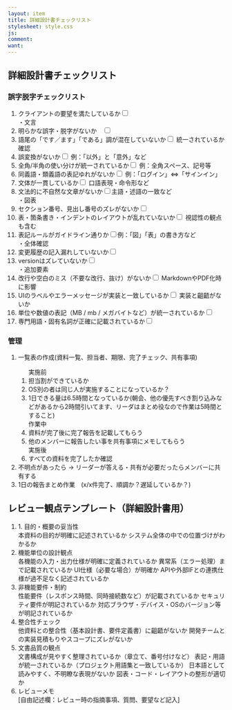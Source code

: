 ```yaml
---
layout: item
title: 詳細設計書チェックリスト
stylesheet: style.css
js: 
comment: 
want: 
---
```

<h2>詳細設計書チェックリスト</h2>

<h3>誤字脱字チェックリスト</h3>
<ol>
    <li>クライアントの要望を満たしているか<input type="checkbox" id="check" name="1"/></li>
    ・文言
    <li>明らかな誤字・脱字がないか　<input type="checkbox" id="check" name="1"/> </li>
    <li>語尾の「です／ます」「である」調が混在していないか<input type="checkbox" id="check" name="1"/> 統一されているか確認</li>
    <li>誤変換がないか<input type="checkbox" id="check" name="1"/> 例：「以外」と「意外」など</li>
    <li>全角/半角の使い分けが統一されているか<input type="checkbox" id="check" name="1"/> 例：全角スペース、記号等</li>
    <li>同義語・類義語の表記ゆれがないか<input type="checkbox" id="check" name="1"/> 例：「ログイン」⇔「サインイン」</li>
    <li>文体が一貫しているか<input type="checkbox" id="check" name="1"/> 口語表現・命令形など</li>
    <li>文法的に不自然な文章がないか<input type="checkbox" id="check" name="1"/>主語・述語の一致など </li>
    ・図表
    <li>セクション番号、見出し番号のズレがないか<input type="checkbox" id="check" name="1"/> </li>
    <li>表・箇条書き・インデントのレイアウトが乱れていないか<input type="checkbox" id="check" name="1"/> 視認性の観点も含む</li>
    <li>表記ルールがガイドライン通りか<input type="checkbox" id="check" name="1"/>例：「図」「表」の書き方など </li>
    ・全体確認
    <li>変更履歴の記入漏れしていないか<input type="checkbox" id="check" name="1"/></li>
    <li>versionはズレていないか<input type="checkbox" id="check" name="1"/></li>
    ・追加要素
    <li>改行や空白のミス（不要な改行、抜け）がないか<input type="checkbox" id="check" name="1"/> MarkdownやPDF化時に影響</li>
    <li>UIのラベルやエラーメッセージが実装と一致しているか<input type="checkbox" id="check" name="1"/> 実装と齟齬がないか</li>
    <li>単位や数値の表記（MB / mb / メガバイトなど）が統一されているか<input type="checkbox" id="check" name="1"/> </li>
    <li>専門用語・固有名詞が正確に記載されているか<input type="checkbox" id="check" name="1"/> </li>
</ol>

<h3>管理</h3>
<ol>
    <li>一覧表の作成(資料一覧、担当者、期限、完了チェック、共有事項)</li>
    <ol>
        実施前
        <li>担当割ができているか</li>
        <li>OS別の者は同じ人が実施することになっているか？</li>
        <li>1日できる量は6.5時間となっているか(朝会、他の優先すべき割り込みなどがあるから2時間引いてます、リーダはまとめ役なので作業は5時間とすること)</li>
        作業中
        <li>資料が完了後に完了報告を記載してもらう</li>
        <li>他のメンバーに報告したい事を共有事項にメモしてもらう</li>
        実施後
        <li>すべての資料を完了したか確認</li>
    </ol>
    <li>不明点があったら → リーダーが答える・共有が必要だったらメンバーに共有する</li>
    <li>1日の報告まとめ作業　(x/x件完了、順調か？遅延しているか？)</li>        
</ol>


<h2>レビュー観点テンプレート（詳細設計書用）</h2>
<ol>
    <li>1. 目的・概要の妥当性</li>
        本資料の目的が明確に記述されているか
        システム全体の中での位置づけがわかるか
    <li> 機能単位の設計観点</li>
        各機能の入力・出力仕様が明確に定義されているか
        異常系（エラー処理）まで記載されているか
        UI仕様（必要な場合）が明確か
        APIや外部IFとの連携仕様が過不足なく記述されているか
    <li>非機能要件・制約</li>
        性能要件（レスポンス時間、同時接続数など）が記載されているか
        セキュリティ要件が明記されているか
        対応ブラウザ・デバイス・OSのバージョン等が明記されているか
    <li>整合性チェック</li>
        他資料との整合性（基本設計書、要件定義書）に齟齬がないか
        開発チームとの実装見積もりやスコープにズレがないか
    <li>文書品質の観点</li>
        文書構成が見やすく整理されているか（章立て、番号付けなど）
        表記・用語が統一されているか（プロジェクト用語集と一致しているか）
        日本語として読みやすく、不明瞭な表現がないか
        図表・コード・レイアウトの整形が適切か
    <li>レビューメモ</li>
        [自由記述欄：レビュー時の指摘事項、質問、要望など記入]
</ol>

